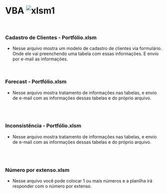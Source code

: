 
# VBA ![xlsm1](https://github.com/eusabrina/VBA/assets/67608949/bb644bcd-dd1d-48d4-bf64-dc660e2905ef)  
<br>

### Cadastro de Clientes - Portfólio.xlsm
- Nesse arquivo mostra um modelo de cadastro de clientes via formulário. Onde ele vai preenchendo uma tabela com essas informações. E envio por e-mail as informações.
<br>


### Forecast - Portfólio.xlsm
- Nesse arquivo mostra tratamento de informações nas tabelas, e envio de e-mail com as informações dessas tabelas e do próprio arquivo.
<br>
<br>


### Inconsistência - Portfólio.xlsm
- Nesse arquivo mostra tratamento de informações nas tabelas, e envio de e-mail com as informações dessas tabelas e do próprio arquivo.
<br>
<br>


### Número por extenso.xlsm
- Nesse arquivo você pode colocar 1 ou mais números e a planilha irá responder com o número por extenso.
<br>
<br>




<!--

Dashboard de Vendas
Esse Dashboard foi realizado como exercício do curso da Data Science Academy (Power BI para Data Science 2.0).

As perguntas para elaborar o relatório foram:

Qual dos fabricantes dos produtos vendidos, apresenta melhor desempenho nas vendas?

Qual o total de vendas por estado e por categoria? Use um mapa.

Qual o total de vendas por segmento?

Qual segmento tem maior influência no valor médio de venda?

Antes de responder a essas perguntas, é necessário que façamos o upload do arquivo em excel (.xlsx) disponível nesta pasta. Em seguida, foi realizado um tratamento nos dados (remoção de duplicatas) e criação da Star Schema para montar o esquema de relacionamentos, importante etapa para o Power BI conseguir relacionar os dados de diferentes tabelas.

A partir daí podemos responder às perguntas. Acesse o arquivo em PDF para visualizar a Dashboard completa, com todos os visuais.

E abaixo está a representação do esquema de relacionamentos.
